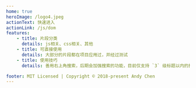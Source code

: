 ```yaml
---
home: true
heroImage: /logo4.jpeg
actionText: 快速进入
actionLink: /js/dom
features:
    - title: 片段分类
      details: js相关、css相关、其他
    - title: 可直接使用
      details: 大部分的片段都在项目应用过，并经过测试
    - title: 使用技巧
      details: 善用右上角搜索，后期会加强搜索的功能，目前仅支持 `3` 级标题以内的搜索

footer: MIT Licensed | Copyright © 2018-present Andy Chen
---
```


